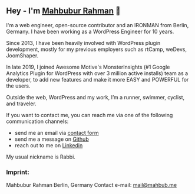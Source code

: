 ## Hey - I'm [Mahbubur Rahman](https://mahbub.me/?utm_source=github&utm_medium=mahbubme) :wave:

I'm a web engineer, open-source contributor and an IRONMAN from Berlin, Germany. I have been working as a WordPress Engineer for 10 years.

Since 2013, I have been heavily involved with WordPress plugin development, mostly for my previous employers such as rtCamp, weDevs, JoomShaper.

In late 2019, I joined Awesome Motive's MonsterInsights (#1 Google Analytics Plugin for WordPress with over 3 million active installs) team as a developer, to add new features and make it more EASY and POWERFUL for the users.

Outside the web, WordPress and my work, I’m a runner, swimmer, cyclist, and traveler.

If you want to contact me, you can reach me via one of the following communication channels:

- send me an email via [contact form](https://mahbub.me/contact/?utm_source=github&utm_medium=mahbubme)
- send me a message on [Github](https://github.com/mahbubme/)
- reach out to me on [Linkedin](https://www.linkedin.com/in/mahbubme/)

My usual nickname is Rabbi.

### Imprint:

Mahbubur Rahman
Berlin, Germany
Contact e-mail: mail@mahbub.me
